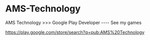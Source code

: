 AMS-Technology
==============

AMS Technology >>> Google Play Developer ---- See my games

https://play.google.com/store/search?q=pub:AMS%20Technology
